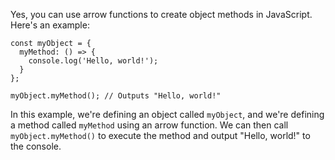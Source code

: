 Yes, you can use arrow functions to create object methods in JavaScript. Here's an example:

```
const myObject = {
  myMethod: () => {
    console.log('Hello, world!');
  }
};

myObject.myMethod(); // Outputs "Hello, world!"
```

In this example, we're defining an object called `myObject`, and we're defining a method called `myMethod` using an arrow function. We can then call `myObject.myMethod()` to execute the method and output "Hello, world!" to the console.
